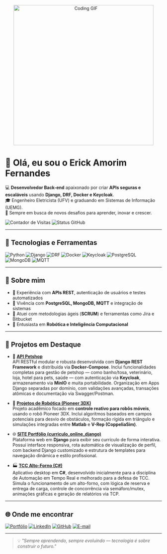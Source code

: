 <p align="center">
  <img src="https://media.giphy.com/media/qgQUggAC3Pfv687qPC/giphy.gif" width="450" alt="Coding GIF">
</p>

# 👋 Olá, eu sou o Erick Amorim Fernandes

💻 **Desenvolvedor Back-end** apaixonado por criar **APIs seguras e escaláveis** usando **Django, DRF, Docker e Keycloak**.  
🎓 Engenheiro Eletricista (UFV) e graduando em Sistemas de Informação (UEMG).  
🚀 Sempre em busca de novos desafios para aprender, inovar e crescer.  

![Contador de Visitas](https://komarev.com/ghpvc/?username=ErickFernan&color=blue&style=flat-square&label=Visitas+no+perfil)
![Status GitHub](https://img.shields.io/github/followers/ErickFernan?style=social)

---

## 🚀 Tecnologias e Ferramentas
![Python](https://img.shields.io/badge/Python-3776AB?style=for-the-badge&logo=python&logoColor=white)
![Django](https://img.shields.io/badge/Django-092E20?style=for-the-badge&logo=django&logoColor=white)
![DRF](https://img.shields.io/badge/DRF-092E20?style=for-the-badge&logo=django&logoColor=red)
![Docker](https://img.shields.io/badge/Docker-2496ED?style=for-the-badge&logo=docker&logoColor=white)
![Keycloak](https://img.shields.io/badge/Keycloak-3C3C3C?style=for-the-badge&logo=keycloak&logoColor=white)
![PostgreSQL](https://img.shields.io/badge/PostgreSQL-316192?style=for-the-badge&logo=postgresql&logoColor=white)
![MongoDB](https://img.shields.io/badge/MongoDB-47A248?style=for-the-badge&logo=mongodb&logoColor=white)
![MQTT](https://img.shields.io/badge/MQTT-660066?style=for-the-badge&logo=mqtt&logoColor=white)

---

## 📌 Sobre mim
- 🔹 Experiência com **APIs REST**, autenticação de usuários e testes automatizados  
- 🔹 Vivência com **PostgreSQL, MongoDB, MQTT** e integração de sistemas  
- 🔹 Atuei com metodologias ágeis (**SCRUM**) e ferramentas como Jira e Bitbucket  
- 🔹 Entusiasta em **Robótica e Inteligência Computacional**  

---

## 📂 Projetos em Destaque

- 🐾 [**API Petshop**](https://github.com/ErickFernan/APIPetShop)  
  API RESTful modular e robusta desenvolvida com **Django REST Framework** e distribuída via **Docker-Compose**. Inclui funcionalidades completas para gestão de petshop — como banho/tosa, veterinário, loja, hotel para pets, saúde — com autenticação via **Keycloak**, armazenamento via **MinIO** e muita portabilidade. Organização em Apps Django separadas por domínio, com validações avançadas, transações atômicas e documentação via Swagger/Postman.

- 🤖 [**Projetos de Robótica (Pioneer 3DX)**](https://github.com/ErickFernan/Robo-terrestre-Pioneer-3dx)  
  Projeto acadêmico focado em **controle reativo para robôs móveis**, usando o robô Pioneer 3DX. Inclui algoritmos baseados em campos potenciais para desvio de obstáculos, formação rígida em triângulo e simulações integradas entre **Matlab** e **V-Rep (CoppeliaSim)**.

- 🌐 [**SITE Portfólio (curriculo_online_django)**](https://github.com/ErickFernan/curriculo_online_django)  
  Plataforma web em **Django** para exibir seu currículo de forma interativa. Possui interface responsiva, rota automática de visualização de perfil, com backend Django customizado e estrutura de templates para navegação dinâmica e estilo profissional.

- 🏭 [**TCC Alto-Forno (C#)**](https://github.com/ErickFernan/TCC_AltoForno_Django)  
  Aplicativo desktop em **C#**, desenvolvido inicialmente para a disciplina de Automação em Tempo Real e melhorado para a defesa de TCC. Simula o funcionamento de um alto-forno, com lógica de reserva e entrega de carga, controle de concorrência via semáforo/mutex, animações gráficas e geração de relatórios via TCP.
  
---

## 🌐 Onde me encontrar
[![Portfólio](https://img.shields.io/badge/Portfólio-000?style=for-the-badge&logo=vercel&logoColor=white)](https://erickfernan.dev.br)
[![LinkedIn](https://img.shields.io/badge/LinkedIn-0077B5?style=for-the-badge&logo=linkedin&logoColor=white)](https://www.linkedin.com/in/dverickfernan)
[![GitHub](https://img.shields.io/badge/GitHub-000?style=for-the-badge&logo=github&logoColor=white)](https://github.com/ErickFernan)
[![E-mail](https://img.shields.io/badge/Email-D14836?style=for-the-badge&logo=gmail&logoColor=white)](mailto:dverickfernan@gmail.com)

---

> 💡 *"Sempre aprendendo, sempre evoluindo — tecnologia é sobre construir o futuro."*
